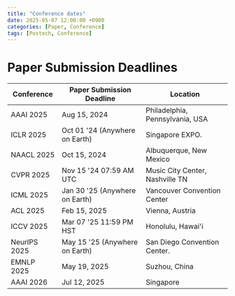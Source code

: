 ```yaml
---
title: "Conference dates"
date: 2025-05-07 12:00:00 +0900
categories: [Paper, Conference]
tags: [Postech, Conference]
---
```


# Paper Submission Deadlines

| Conference   | Paper Submission Deadline      | Location                        |
| ------------ | ------------------------------ | ------------------------------- |
| AAAI 2025    | Aug 15, 2024                   | Philadelphia, Pennsylvania, USA |
| ICLR 2025    | Oct 01 '24 (Anywhere on Earth) | Singapore EXPO.                 |
| NAACL 2025   | Oct 15, 2024                   | Albuquerque, New Mexico         |
| CVPR 2025    | Nov 15 '24 07:59 AM UTC        | Music City Center, Nashville TN |
| ICML 2025    | Jan 30 '25 (Anywhere on Earth) | Vancouver Convention Center     |
| ACL 2025     | Feb 15, 2025                   | Vienna, Austria                 |
| ICCV 2025    | Mar 07 '25 11:59 PM HST        | Honolulu, Hawai'i               |
| NeurIPS 2025 | May 15 '25 (Anywhere on Earth) | San Diego Convention Center.    |
| EMNLP 2025   | May 19, 2025                   | Suzhou, China                   |
| AAAI 2026    | Jul 12, 2025                   | Singapore                       |
